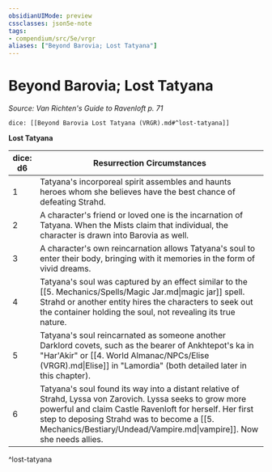 ```yaml
---
obsidianUIMode: preview
cssclasses: json5e-note
tags:
- compendium/src/5e/vrgr
aliases: ["Beyond Barovia; Lost Tatyana"]
---
```

# Beyond Barovia; Lost Tatyana
*Source: Van Richten's Guide to Ravenloft p. 71* 

`dice: [[Beyond Barovia Lost Tatyana (VRGR).md#^lost-tatyana]]`

**Lost Tatyana**

| dice: d6 | Resurrection Circumstances |
|----------|----------------------------|
| 1 | Tatyana's incorporeal spirit assembles and haunts heroes whom she believes have the best chance of defeating Strahd. |
| 2 | A character's friend or loved one is the incarnation of Tatyana. When the Mists claim that individual, the character is drawn into Barovia as well. |
| 3 | A character's own reincarnation allows Tatyana's soul to enter their body, bringing with it memories in the form of vivid dreams. |
| 4 | Tatyana's soul was captured by an effect similar to the [[5. Mechanics/Spells/Magic Jar.md\|magic jar]] spell. Strahd or another entity hires the characters to seek out the container holding the soul, not revealing its true nature. |
| 5 | Tatyana's soul reincarnated as someone another Darklord covets, such as the bearer of Ankhtepot's ka in "Har'Akir" or [[4. World Almanac/NPCs/Elise (VRGR).md\|Elise]] in "Lamordia" (both detailed later in this chapter). |
| 6 | Tatyana's soul found its way into a distant relative of Strahd, Lyssa von Zarovich. Lyssa seeks to grow more powerful and claim Castle Ravenloft for herself. Her first step to deposing Strahd was to become a [[5. Mechanics/Bestiary/Undead/Vampire.md\|vampire]]. Now she needs allies. |
^lost-tatyana